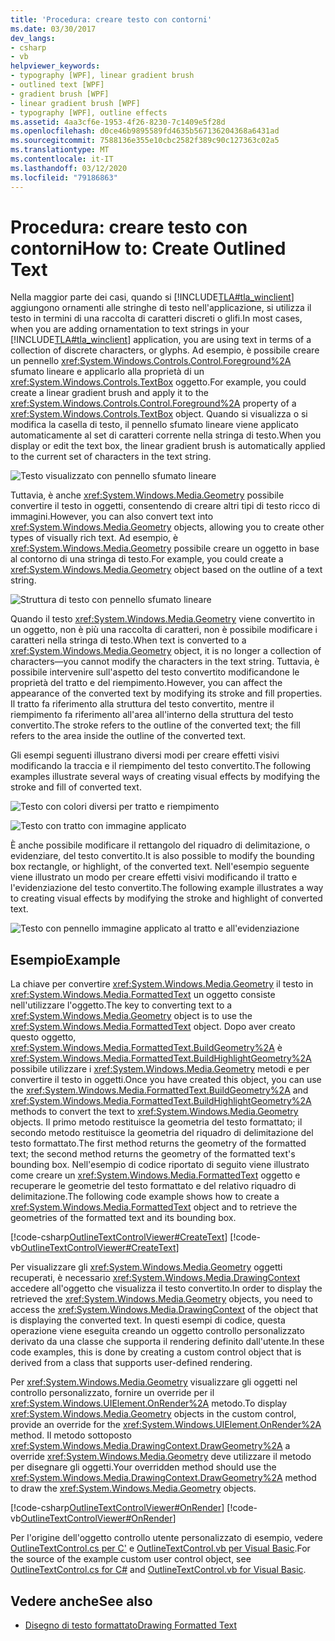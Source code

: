 ```yaml
---
title: 'Procedura: creare testo con contorni'
ms.date: 03/30/2017
dev_langs:
- csharp
- vb
helpviewer_keywords:
- typography [WPF], linear gradient brush
- outlined text [WPF]
- gradient brush [WPF]
- linear gradient brush [WPF]
- typography [WPF], outline effects
ms.assetid: 4aa3cf6e-1953-4f26-8230-7c1409e5f28d
ms.openlocfilehash: d0ce46b9895589fd4635b567136204368a6431ad
ms.sourcegitcommit: 7588136e355e10cbc2582f389c90c127363c02a5
ms.translationtype: MT
ms.contentlocale: it-IT
ms.lasthandoff: 03/12/2020
ms.locfileid: "79186863"
---
```

# <a name="how-to-create-outlined-text"></a><span data-ttu-id="fb7b7-102">Procedura: creare testo con contorni</span><span class="sxs-lookup"><span data-stu-id="fb7b7-102">How to: Create Outlined Text</span></span>
<span data-ttu-id="fb7b7-103">Nella maggior parte dei casi, quando si [!INCLUDE[TLA#tla_winclient](../../../../includes/tlasharptla-winclient-md.md)] aggiungono ornamenti alle stringhe di testo nell'applicazione, si utilizza il testo in termini di una raccolta di caratteri discreti o glifi.</span><span class="sxs-lookup"><span data-stu-id="fb7b7-103">In most cases, when you are adding ornamentation to text strings in your [!INCLUDE[TLA#tla_winclient](../../../../includes/tlasharptla-winclient-md.md)] application, you are using text in terms of a collection of discrete characters, or glyphs.</span></span> <span data-ttu-id="fb7b7-104">Ad esempio, è possibile creare un pennello <xref:System.Windows.Controls.Control.Foreground%2A> sfumato lineare e applicarlo alla proprietà di un <xref:System.Windows.Controls.TextBox> oggetto.</span><span class="sxs-lookup"><span data-stu-id="fb7b7-104">For example, you could create a linear gradient brush and apply it to the <xref:System.Windows.Controls.Control.Foreground%2A> property of a <xref:System.Windows.Controls.TextBox> object.</span></span> <span data-ttu-id="fb7b7-105">Quando si visualizza o si modifica la casella di testo, il pennello sfumato lineare viene applicato automaticamente al set di caratteri corrente nella stringa di testo.</span><span class="sxs-lookup"><span data-stu-id="fb7b7-105">When you display or edit the text box, the linear gradient brush is automatically applied to the current set of characters in the text string.</span></span>  
  
 ![Testo visualizzato con pennello sfumato lineare](./media/how-to-create-outlined-text/text-linear-gradient.jpg)
  
 <span data-ttu-id="fb7b7-107">Tuttavia, è anche <xref:System.Windows.Media.Geometry> possibile convertire il testo in oggetti, consentendo di creare altri tipi di testo ricco di immagini.</span><span class="sxs-lookup"><span data-stu-id="fb7b7-107">However, you can also convert text into <xref:System.Windows.Media.Geometry> objects, allowing you to create other types of visually rich text.</span></span> <span data-ttu-id="fb7b7-108">Ad esempio, è <xref:System.Windows.Media.Geometry> possibile creare un oggetto in base al contorno di una stringa di testo.</span><span class="sxs-lookup"><span data-stu-id="fb7b7-108">For example, you could create a <xref:System.Windows.Media.Geometry> object based on the outline of a text string.</span></span>  
  
 ![Struttura di testo con pennello sfumato lineare](./media/how-to-create-outlined-text/text-outline-linear-gradient.jpg)  
  
 <span data-ttu-id="fb7b7-110">Quando il testo <xref:System.Windows.Media.Geometry> viene convertito in un oggetto, non è più una raccolta di caratteri, non è possibile modificare i caratteri nella stringa di testo.</span><span class="sxs-lookup"><span data-stu-id="fb7b7-110">When text is converted to a <xref:System.Windows.Media.Geometry> object, it is no longer a collection of characters—you cannot modify the characters in the text string.</span></span> <span data-ttu-id="fb7b7-111">Tuttavia, è possibile intervenire sull'aspetto del testo convertito modificandone le proprietà del tratto e del riempimento.</span><span class="sxs-lookup"><span data-stu-id="fb7b7-111">However, you can affect the appearance of the converted text by modifying its stroke and fill properties.</span></span> <span data-ttu-id="fb7b7-112">Il tratto fa riferimento alla struttura del testo convertito, mentre il riempimento fa riferimento all'area all'interno della struttura del testo convertito.</span><span class="sxs-lookup"><span data-stu-id="fb7b7-112">The stroke refers to the outline of the converted text; the fill refers to the area inside the outline of the converted text.</span></span>  
  
 <span data-ttu-id="fb7b7-113">Gli esempi seguenti illustrano diversi modi per creare effetti visivi modificando la traccia e il riempimento del testo convertito.</span><span class="sxs-lookup"><span data-stu-id="fb7b7-113">The following examples illustrate several ways of creating visual effects by modifying the stroke and fill of converted text.</span></span>  
  
 ![Testo con colori diversi per tratto e riempimento](./media/how-to-create-outlined-text/fill-stroke-text-effect.jpg)  
  
 ![Testo con tratto con immagine applicato](./media/how-to-create-outlined-text/image-brush-application.jpg)
  
 <span data-ttu-id="fb7b7-116">È anche possibile modificare il rettangolo del riquadro di delimitazione, o evidenziare, del testo convertito.</span><span class="sxs-lookup"><span data-stu-id="fb7b7-116">It is also possible to modify the bounding box rectangle, or highlight, of the converted text.</span></span> <span data-ttu-id="fb7b7-117">Nell'esempio seguente viene illustrato un modo per creare effetti visivi modificando il tratto e l'evidenziazione del testo convertito.</span><span class="sxs-lookup"><span data-stu-id="fb7b7-117">The following example illustrates a way to creating visual effects by modifying the stroke and highlight of converted text.</span></span>  
  
 ![Testo con pennello immagine applicato al tratto e all'evidenziazione](./media/how-to-create-outlined-text/image-brush-text-application.jpg)

## <a name="example"></a><span data-ttu-id="fb7b7-119">Esempio</span><span class="sxs-lookup"><span data-stu-id="fb7b7-119">Example</span></span>  
 <span data-ttu-id="fb7b7-120">La chiave per convertire <xref:System.Windows.Media.Geometry> il testo in <xref:System.Windows.Media.FormattedText> un oggetto consiste nell'utilizzare l'oggetto.</span><span class="sxs-lookup"><span data-stu-id="fb7b7-120">The key to converting text to a <xref:System.Windows.Media.Geometry> object is to use the <xref:System.Windows.Media.FormattedText> object.</span></span> <span data-ttu-id="fb7b7-121">Dopo aver creato questo oggetto, <xref:System.Windows.Media.FormattedText.BuildGeometry%2A> è <xref:System.Windows.Media.FormattedText.BuildHighlightGeometry%2A> possibile utilizzare i <xref:System.Windows.Media.Geometry> metodi e per convertire il testo in oggetti.</span><span class="sxs-lookup"><span data-stu-id="fb7b7-121">Once you have created this object, you can use the <xref:System.Windows.Media.FormattedText.BuildGeometry%2A> and <xref:System.Windows.Media.FormattedText.BuildHighlightGeometry%2A> methods to convert the text to <xref:System.Windows.Media.Geometry> objects.</span></span> <span data-ttu-id="fb7b7-122">Il primo metodo restituisce la geometria del testo formattato; il secondo metodo restituisce la geometria del riquadro di delimitazione del testo formattato.</span><span class="sxs-lookup"><span data-stu-id="fb7b7-122">The first method returns the geometry of the formatted text; the second method returns the geometry of the formatted text's bounding box.</span></span> <span data-ttu-id="fb7b7-123">Nell'esempio di codice riportato di seguito viene illustrato come creare un <xref:System.Windows.Media.FormattedText> oggetto e recuperare le geometrie del testo formattato e del relativo riquadro di delimitazione.</span><span class="sxs-lookup"><span data-stu-id="fb7b7-123">The following code example shows how to create a <xref:System.Windows.Media.FormattedText> object and to retrieve the geometries of the formatted text and its bounding box.</span></span>  
  
 [!code-csharp[OutlineTextControlViewer#CreateText](~/samples/snippets/csharp/VS_Snippets_Wpf/OutlineTextControlViewer/CSharp/OutlineTextControl.cs#createtext)]
 [!code-vb[OutlineTextControlViewer#CreateText](~/samples/snippets/visualbasic/VS_Snippets_Wpf/OutlineTextControlViewer/visualbasic/outlinetextcontrol.vb#createtext)]  
  
 <span data-ttu-id="fb7b7-124">Per visualizzare gli <xref:System.Windows.Media.Geometry> oggetti recuperati, è necessario <xref:System.Windows.Media.DrawingContext> accedere all'oggetto che visualizza il testo convertito.</span><span class="sxs-lookup"><span data-stu-id="fb7b7-124">In order to display the retrieved the <xref:System.Windows.Media.Geometry> objects, you need to access the <xref:System.Windows.Media.DrawingContext> of the object that is displaying the converted text.</span></span> <span data-ttu-id="fb7b7-125">In questi esempi di codice, questa operazione viene eseguita creando un oggetto controllo personalizzato derivato da una classe che supporta il rendering definito dall'utente.</span><span class="sxs-lookup"><span data-stu-id="fb7b7-125">In these code examples, this is done by creating a custom control object that is derived from a class that supports user-defined rendering.</span></span>  
  
 <span data-ttu-id="fb7b7-126">Per <xref:System.Windows.Media.Geometry> visualizzare gli oggetti nel controllo personalizzato, fornire un override per il <xref:System.Windows.UIElement.OnRender%2A> metodo.</span><span class="sxs-lookup"><span data-stu-id="fb7b7-126">To display <xref:System.Windows.Media.Geometry> objects in the custom control, provide an override for the <xref:System.Windows.UIElement.OnRender%2A> method.</span></span> <span data-ttu-id="fb7b7-127">Il metodo sottoposto <xref:System.Windows.Media.DrawingContext.DrawGeometry%2A> a override <xref:System.Windows.Media.Geometry> deve utilizzare il metodo per disegnare gli oggetti.</span><span class="sxs-lookup"><span data-stu-id="fb7b7-127">Your overridden method should use the <xref:System.Windows.Media.DrawingContext.DrawGeometry%2A> method to draw the <xref:System.Windows.Media.Geometry> objects.</span></span>  
  
 [!code-csharp[OutlineTextControlViewer#OnRender](~/samples/snippets/csharp/VS_Snippets_Wpf/OutlineTextControlViewer/CSharp/OutlineTextControl.cs#onrender)]
 [!code-vb[OutlineTextControlViewer#OnRender](~/samples/snippets/visualbasic/VS_Snippets_Wpf/OutlineTextControlViewer/visualbasic/outlinetextcontrol.vb#onrender)]  
  
  <span data-ttu-id="fb7b7-128">Per l'origine dell'oggetto controllo utente personalizzato di esempio, vedere [OutlineTextControl.cs per C'](https://github.com/dotnet/samples/blob/master/snippets/csharp/VS_Snippets_Wpf/OutlineTextControlViewer/CSharp/OutlineTextControl.cs) e [OutlineTextControl.vb per Visual Basic](https://github.com/dotnet/samples/blob/master/snippets/visualbasic/VS_Snippets_Wpf/OutlineTextControlViewer/visualbasic/outlinetextcontrol.vb).</span><span class="sxs-lookup"><span data-stu-id="fb7b7-128">For the source of the example custom user control object, see [OutlineTextControl.cs for C#](https://github.com/dotnet/samples/blob/master/snippets/csharp/VS_Snippets_Wpf/OutlineTextControlViewer/CSharp/OutlineTextControl.cs) and [OutlineTextControl.vb for Visual Basic](https://github.com/dotnet/samples/blob/master/snippets/visualbasic/VS_Snippets_Wpf/OutlineTextControlViewer/visualbasic/outlinetextcontrol.vb).</span></span>
  
## <a name="see-also"></a><span data-ttu-id="fb7b7-129">Vedere anche</span><span class="sxs-lookup"><span data-stu-id="fb7b7-129">See also</span></span>

- [<span data-ttu-id="fb7b7-130">Disegno di testo formattato</span><span class="sxs-lookup"><span data-stu-id="fb7b7-130">Drawing Formatted Text</span></span>](drawing-formatted-text.md)
